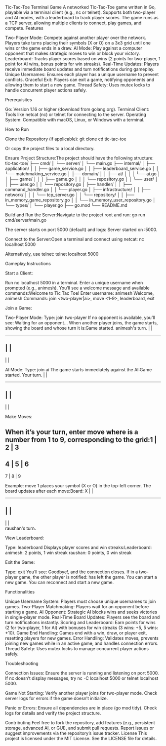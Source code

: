 Tic-Tac-Toe Terminal Game
A networked Tic-Tac-Toe game written in Go, playable via a terminal client (e.g., nc or telnet). Supports both two-player and AI modes, with a leaderboard to track player scores. The game runs as a TCP server, allowing multiple clients to connect, play games, and compete.
Features

Two-Player Mode: Compete against another player over the network. Players take turns placing their symbols (X or O) on a 3x3 grid until one wins or the game ends in a draw.
AI Mode: Play against a computer opponent that makes strategic moves to win or block your victory.
Leaderboard: Tracks player scores based on wins (2 points for two-player, 1 point for AI wins, bonus points for win streaks).
Real-Time Updates: Players receive immediate board updates and turn notifications during gameplay.
Unique Usernames: Ensures each player has a unique username to prevent conflicts.
Graceful Exit: Players can exit a game, notifying opponents and allowing them to start a new game.
Thread Safety: Uses mutex locks to handle concurrent player actions safely.

Prerequisites

Go: Version 1.16 or higher (download from golang.org).
Terminal Client: Tools like netcat (nc) or telnet for connecting to the server.
Operating System: Compatible with macOS, Linux, or Windows with a terminal.

How to Run

Clone the Repository (if applicable):
git clone <repository-url>
cd tic-tac-toe

Or copy the project files to a local directory.

Ensure Project Structure:The project should have the following structure:
tic-tac-toe/
├── cmd/
│ └── server/
│ └── main.go
├── internal/
│ ├── application/
│ │ ├── game_service.go
│ │ ├── leaderboard_service.go
│ │ └── matchmaking_service.go
│ ├── domain/
│ │ ├── ai/
│ │ │ └── ai.go
│ │ ├── game/
│ │ │ ├── game.go
│ │ │ └── repository.go
│ │ └── user/
│ │ ├── user.go
│ │ └── repository.go
│ ├── handler/
│ │ ├── command_handler.go
│ │ └── player.go
│ ├── infrastructure/
│ │ ├── network/
│ │ │ └── tcp_server.go
│ │ └── repository/
│ │ ├── in_memory_game_repository.go
│ │ └── in_memory_user_repository.go
│ └── types/
│ └── player.go
├── go.mod
└── README.md

Build and Run the Server:Navigate to the project root and run:
go run cmd/server/main.go

The server starts on port 5000 (default) and logs: Server started on :5000.

Connect to the Server:Open a terminal and connect using netcat:
nc localhost 5000

Alternatively, use telnet:
telnet localhost 5000

Gameplay Instructions

Start a Client:

Run nc localhost 5000 in a terminal.
Enter a unique username when prompted (e.g., animesh).
You’ll see a welcome message and available commands:Welcome to Tic Tac Toe!
Enter username: animesh
Welcome, animesh
Commands: join <two-player|ai>, move <1-9>, leaderboard, exit

Join a Game:

Two-Player Mode:
Type: join two-player
If no opponent is available, you’ll see: Waiting for an opponent...
When another player joins, the game starts, showing the board and whose turn it is:Game started. animesh's turn.
| |

---

## | |

| |

AI Mode:
Type: join ai
The game starts immediately against the AI:Game started. Your turn.
| |

---

## | |

| |

Make Moves:

## When it’s your turn, enter move <position> where <position> is a number from 1 to 9, corresponding to the grid:1 | 2 | 3

## 4 | 5 | 6

7 | 8 | 9

Example: move 1 places your symbol (X or O) in the top-left corner.
The board updates after each move:Board:
X | |

---

## | |

| |  
raushan's turn.

View Leaderboard:

Type: leaderboard
Displays player scores and win streaks:Leaderboard:
animesh: 2 points, 1 win streak
raushan: 0 points, 0 win streak

Exit the Game:

Type: exit
You’ll see: Goodbye!, and the connection closes.
If in a two-player game, the other player is notified: <username> has left the game. You can start a new game.
You can reconnect and start a new game.

Functionalities

Unique Username System: Players must choose unique usernames to join games.
Two-Player Matchmaking: Players wait for an opponent before starting a game.
AI Opponent: Strategic AI blocks wins and seeks victories in single-player mode.
Real-Time Board Updates: Players see the board and turn notifications instantly.
Scoring and Leaderboard: Earn points for wins (2 for two-player, 1 for AI) with bonuses for win streaks (3 wins: +5, 5 wins: +10).
Game End Handling: Games end with a win, draw, or player exit, resetting players for new games.
Error Handling: Validates moves, prevents joining new games while in an active game, and handles connection errors.
Thread Safety: Uses mutex locks to manage concurrent player actions safely.

Troubleshooting

Connection Issues:
Ensure the server is running and listening on port 5000.
If nc doesn’t display messages, try nc -C localhost 5000 or telnet localhost 5000.

Game Not Starting:
Verify another player joins for two-player mode.
Check server logs for errors if the game doesn’t initialize.

Panic or Errors:
Ensure all dependencies are in place (go mod tidy).
Check logs for details and verify the project structure.

Contributing
Feel free to fork the repository, add features (e.g., persistent storage, advanced AI, or GUI), and submit pull requests. Report issues or suggest improvements via the repository’s issue tracker.
License
This project is licensed under the MIT License. See the LICENSE file for details.
